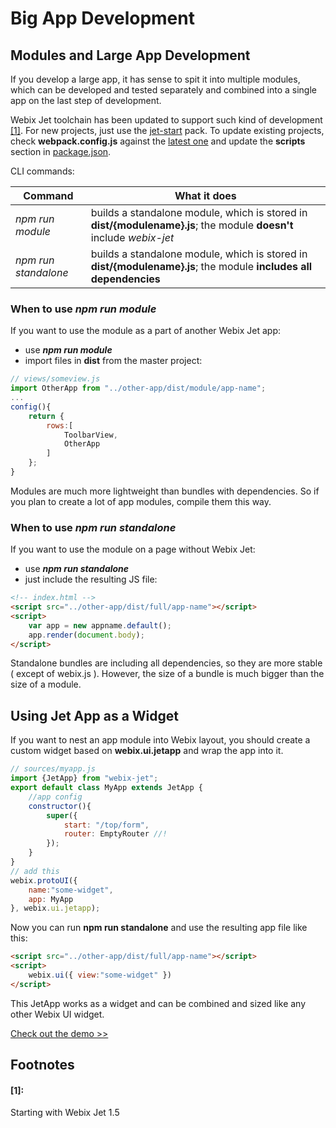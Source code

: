 # Big App Development

## Modules and Large App Development

If you develop a large app, it has sense to spit it into multiple modules, which can be developed and tested separately and combined into a single app on the last step of development.

Webix Jet toolchain has been updated to support such kind of development [\[1\]](big-app-development.md#1). For new projects, just use the [jet-start](https://github.com/webix-hub/jet-start) pack. To update existing projects, check **webpack.config.js** against the [latest one](https://github.com/webix-hub/jet-start/blob/master/webpack.config.js) and update the **scripts** section in [package.json](https://github.com/webix-hub/jet-start/blob/master/package.json).

CLI commands:

| Command | What it does |
| --- | --- |
| _npm run module_ | builds a standalone module, which is stored in **dist/{modulename}.js**; the module **doesn't** include _webix-jet_ |
| _npm run standalone_ | builds a standalone module, which is stored in **dist/{modulename}.js**; the module **includes all dependencies** |

### When to use _npm run module_

If you want to use the module as a part of another Webix Jet app:

* use _**npm run module**_
* import files in **dist** from the master project:

```javascript
// views/someview.js
import OtherApp from "../other-app/dist/module/app-name";
...
config(){
    return {
        rows:[
            ToolbarView,
            OtherApp
        ]
    };
}
```

Modules are much more lightweight than bundles with dependencies. So if you plan to create a lot of app modules, compile them this way.

### When to use _npm run standalone_

If you want to use the module on a page without Webix Jet:

* use _**npm run standalone**_
* just include the resulting JS file:

```html
<!-- index.html -->
<script src="../other-app/dist/full/app-name"></script>
<script>
    var app = new appname.default();
    app.render(document.body);
</script>
```

Standalone bundles are including all dependencies, so they are more stable \( except of webix.js \). However, the size of a bundle is much bigger than the size of a module.

## Using Jet App as a Widget

If you want to nest an app module into Webix layout, you should create a custom widget based on **webix.ui.jetapp** and wrap the app into it.

```javascript
// sources/myapp.js
import {JetApp} from "webix-jet";
export default class MyApp extends JetApp {
    //app config
    constructor(){
        super({
            start: "/top/form",
            router: EmptyRouter //!
        });
    }
}
// add this
webix.protoUI({
    name:"some-widget",
    app: MyApp
}, webix.ui.jetapp);
```

Now you can run **npm run standalone** and use the resulting app file like this:

```html
<script src="../other-app/dist/full/app-name"></script>
<script>
    webix.ui({ view:"some-widget" })
</script>
```

This JetApp works as a widget and can be combined and sized like any other Webix UI widget.

[Check out the demo &gt;&gt;](https://github.com/webix-hub/jet-demos/tree/master/sources/webixview.js)

## Footnotes

#### \[1\]:

Starting with Webix Jet 1.5

